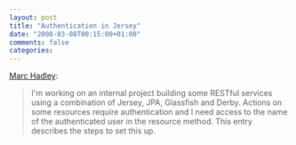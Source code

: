 ```yaml
---
layout: post
title: "Authentication in Jersey"
date: "2008-03-08T00:15:00+01:00"
comments: false
categories: 
---
```


<p><a href="http://weblogs.java.net/blog/mhadley/archive/2008/03/authentication.html">Marc Hadley</a>:</p>

<blockquote>
<p>I'm working on an internal project building some RESTful services using a combination of Jersey, JPA, Glassfish and Derby. Actions on some resources require authentication and I need access to the name of the authenticated user in the resource method. This entry describes the steps to set this up.</p>
</blockquote>


